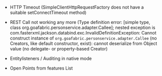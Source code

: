 - HTTP Timeout (SimpleClientHttpRequestFactory does not have a suitable setConnectTimeout method)
- REST Call not working any more (Type definition error: [simple type, class org.goafabric.personservice.adapter.Callee]; nested exception is com.fasterxml.jackson.databind.exc.InvalidDefinitionException: Cannot construct instance of `org.goafabric.personservice.adapter.Callee` (no Creators, like default constructor, exist): cannot deserialize from Object value (no delegate- or property-based Creator)
- Entitylisteners / Auditing in native mode

- Open Points from features List
                                  
